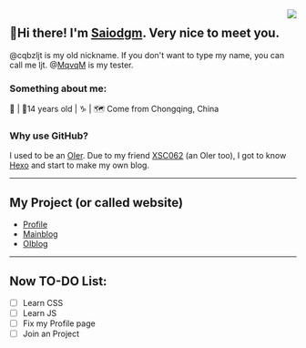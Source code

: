 <img align='right' src='https://pic.rmb.bdstatic.com/bjh/acf77f1b886ef192ebbab7ad2d056e16.jpeg'>

## 🎉Hi there! I'm [Saiodgm](https://github.com/cqbzljt). Very nice to meet you.

@cqbzljt is my old nickname. If you don't want to type my name, you can call me ljt. @[MqvqM](https://github.com/MqvqM) is my tester.

### Something about me:

👩 | 🍰14 years old | ♑ | :world_map: Come from Chongqing, China

### Why use GitHub?

I used to be an [OIer](https://oier.baoshuo.dev/). Due to my friend [XSC062](https://xsc062.gitee.io) (an OIer too), I got to know [Hexo](https://hexo.io) and start to make my own blog.

***

## My Project (or called website)

- [Profile](https://saiodgm.gq)
- [Mainblog](https://blog.saiodgm.gq)
- [OIblog](https://oi.saiodgm.gq)

***

## Now TO-DO List:
 - [ ] Learn CSS
 - [ ] Learn JS
 - [ ] Fix my Profile page
 - [ ] Join an Project
